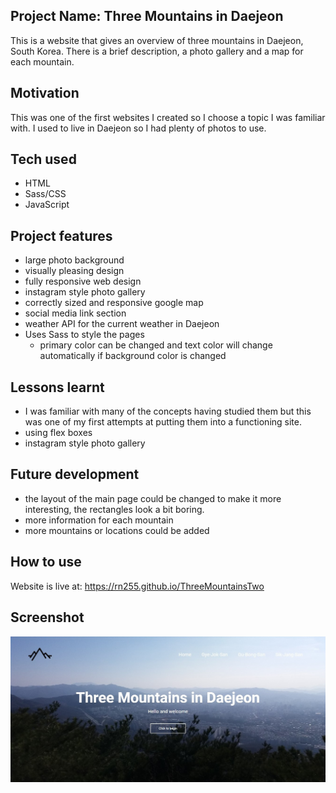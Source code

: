 ## Project Name: Three Mountains in Daejeon
This is a website that gives an overview of three mountains in Daejeon, South Korea. There is a brief description, a photo gallery and a map for each mountain.

## Motivation
This was one of the first websites I created so I choose a topic I was familiar with. I used to live in Daejeon so I had plenty of photos to use.

## Tech used
- HTML
- Sass/CSS
- JavaScript

## Project features
- large photo background
- visually pleasing design
- fully responsive web design
- instagram style photo gallery
- correctly sized and responsive google map
- social media link section
- weather API for the current weather in Daejeon
- Uses Sass to style the pages 
    - primary color can be changed and text color will change automatically if background color is changed

## Lessons learnt
- I was familiar with many of the concepts having studied them but this was one of my first attempts at putting them into a functioning site.
- using flex boxes
- instagram style photo gallery

## Future development
- the layout of the main page could be changed to make it more interesting, the rectangles look a bit boring.
- more information for each mountain
- more mountains or locations could be added

## How to use
Website is live at: https://rn255.github.io/ThreeMountainsTwo

## Screenshot
![Three Mountains Screenshot](https://github.com/RN255/ThreeMountainsTwo/blob/main/images/threeMountainsScreenshot.jpg)
